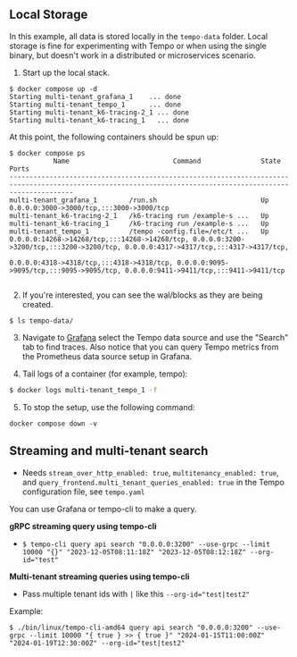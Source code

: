 ## Local Storage

In this example, all data is stored locally in the `tempo-data` folder. Local storage is fine for experimenting with Tempo
or when using the single binary, but doesn't work in a distributed or microservices scenario.

1. Start up the local stack.

```console
$ docker compose up -d
Starting multi-tenant_grafana_1    ... done
Starting multi-tenant_tempo_1      ... done
Starting multi-tenant_k6-tracing-2_1 ... done
Starting multi-tenant_k6-tracing_1   ... done
```

At this point, the following containers should be spun up:

```console
$ docker compose ps
           Name                          Command               State                                                                     Ports
------------------------------------------------------------------------------------------------------------------------------------------------------------
multi-tenant_grafana_1        /run.sh                          Up      0.0.0.0:3000->3000/tcp,:::3000->3000/tcp
multi-tenant_k6-tracing-2_1   /k6-tracing run /example-s ...   Up
multi-tenant_k6-tracing_1     /k6-tracing run /example-s ...   Up
multi-tenant_tempo_1          /tempo -config.file=/etc/t ...   Up      0.0.0.0:14268->14268/tcp,:::14268->14268/tcp, 0.0.0.0:3200->3200/tcp,:::3200->3200/tcp, 0.0.0.0:4317->4317/tcp,:::4317->4317/tcp,
                                                                       0.0.0.0:4318->4318/tcp,:::4318->4318/tcp, 0.0.0.0:9095->9095/tcp,:::9095->9095/tcp, 0.0.0.0:9411->9411/tcp,:::9411->9411/tcp


```

2. If you're interested, you can see the wal/blocks as they are being created.

```console
$ ls tempo-data/
```

3. Navigate to [Grafana](http://localhost:3000/explore) select the Tempo data source and use the "Search"
tab to find traces. Also notice that you can query Tempo metrics from the Prometheus data source setup in
Grafana.

4. Tail logs of a container (for example, tempo):
```bash
$ docker logs multi-tenant_tempo_1 -f
```

5. To stop the setup, use the following command:

```console
docker compose down -v
```

## Streaming and multi-tenant search

- Needs `stream_over_http_enabled: true`, `multitenancy_enabled: true`,
and `query_frontend.multi_tenant_queries_enabled: true` in the Tempo configuration file, see `tempo.yaml`

You can use Grafana or tempo-cli to make a query.

**gRPC streaming query using tempo-cli**
- `$ tempo-cli query api search "0.0.0.0:3200" --use-grpc --limit 10000 "{}" "2023-12-05T08:11:18Z" "2023-12-05T08:12:18Z" --org-id="test"`

**Multi-tenant streaming queries using tempo-cli**
- Pass multiple tenant ids with `|` like this `--org-id="test|test2"`

Example:
```
$ ./bin/linux/tempo-cli-amd64 query api search "0.0.0.0:3200" --use-grpc --limit 10000 "{ true } >> { true }" "2024-01-15T11:00:00Z" "2024-01-19T12:30:00Z" --org-id="test|test2"
```
